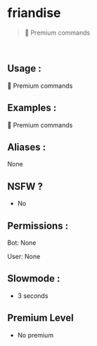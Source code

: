 # friandise

> 👑 Premium commands

<br>

## Usage :

👑 Premium commands

## Examples :

👑 Premium commands

## Aliases :

None

## NSFW ?

- No

## Permissions :

Bot: None
<br>

User: None

## Slowmode :

- 3 seconds

## Premium Level

- No premium